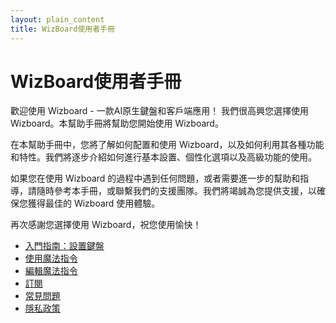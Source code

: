 ```yaml
---
layout: plain_content
title: WizBoard使用者手冊
---
```


# WizBoard使用者手冊
歡迎使用 Wizboard - 一款AI原生鍵盤和客戶端應用！
我們很高興您選擇使用 Wizboard。本幫助手冊將幫助您開始使用 Wizboard。

在本幫助手冊中，您將了解如何配置和使用 Wizboard，以及如何利用其各種功能和特性。我們將逐步介紹如何進行基本設置、個性化選項以及高級功能的使用。

如果您在使用 Wizboard 的過程中遇到任何問題，或者需要進一步的幫助和指導，請隨時參考本手冊，或聯繫我們的支援團隊。我們將竭誠為您提供支援，以確保您獲得最佳的 Wizboard 使用體驗。

再次感謝您選擇使用 Wizboard，祝您使用愉快！
* [入門指南：設置鍵盤](setup_keyboard)
* [使用魔法指令](use_spells)
* [編輯魔法指令](edit_spells)
* [訂閱](subscriptions)
* [常見問題](faq)
* [隱私政策](/privacy)
